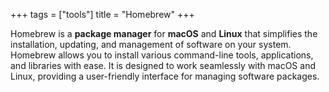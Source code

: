 +++
tags = ["tools"]
title = "Homebrew"
+++

Homebrew is a **package manager** for **macOS** and **Linux** that simplifies 
the installation, updating, and management of software on your system. 
Homebrew allows you to install various command-line tools, applications, 
and libraries with ease. It is designed to work seamlessly with macOS and 
Linux, providing a user-friendly interface for managing software packages.